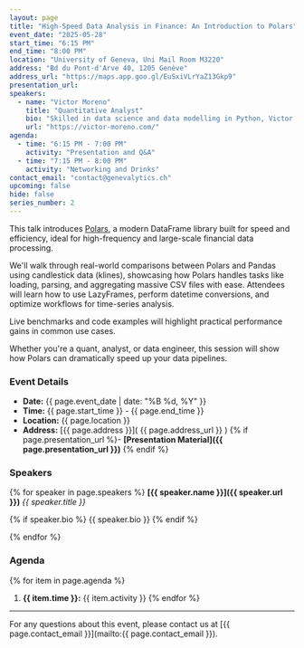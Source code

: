 ```yaml
---
layout: page
title: "High-Speed Data Analysis in Finance: An Introduction to Polars"
event_date: "2025-05-28"
start_time: "6:15 PM"
end_time: "8:00 PM"
location: "University of Geneva, Uni Mail Room M3220"
address: "Bd du Pont-d'Arve 40, 1205 Genève"
address_url: "https://maps.app.goo.gl/EuSxiVLrYaZ13Gkp9"
presentation_url: 
speakers:
  - name: "Victor Moreno"
    title: "Quantitative Analyst"
    bio: "Skilled in data science and data modelling in Python, Victor is passionate about solving complex mathematical problems."
    url: "https://victor-moreno.com/"
agenda:
  - time: "6:15 PM - 7:00 PM"
    activity: "Presentation and Q&A"
  - time: "7:15 PM - 8:00 PM"
    activity: "Networking and Drinks"
contact_email: "contact@genevalytics.ch"
upcoming: false
hide: false
series_number: 2
---
```


This talk introduces [Polars](https://pola.rs/), a modern DataFrame library built for speed and efficiency, ideal for high-frequency and large-scale financial data processing.

We'll walk through real-world comparisons between Polars and Pandas using candlestick data (klines), showcasing how Polars handles tasks like loading, parsing, and aggregating massive CSV files with ease.
Attendees will learn how to use LazyFrames, perform datetime conversions, and optimize workflows for time-series analysis.

Live benchmarks and code examples will highlight practical performance gains in common use cases.

Whether you're a quant, analyst, or data engineer, this session will show how Polars can dramatically speed up your data pipelines.

### Event Details

- **Date:** {{ page.event_date | date: "%B %d, %Y" }}
- **Time:** {{ page.start_time }} - {{ page.end_time }}
- **Location:** {{ page.location }}
- **Address:** [{{ page.address }}]( {{ page.address_url }} )
{% if page.presentation_url %}- **[Presentation Material]({{ page.presentation_url }})** {% endif %}

### Speakers

{% for speaker in page.speakers %}
**[{{ speaker.name }}]({{ speaker.url }})**
*{{ speaker.title }}*

{% if speaker.bio %} {{ speaker.bio }} {% endif %}


{% endfor %}

### Agenda

{% for item in page.agenda %}
1. **{{ item.time }}:** {{ item.activity }}
{% endfor %}

---

For any questions about this event, please contact us at [{{ page.contact_email }}](mailto:{{ page.contact_email }}).